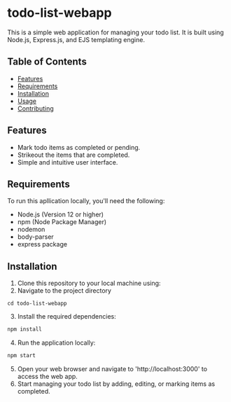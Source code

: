 # todo-list-webapp
 This is a simple web application for managing your todo list. It is built using Node.js, Express.js, and EJS templating engine.

## Table of Contents
- [Features](#features)
- [Requirements](#requirements)
- [Installation](#installation)
- [Usage](#usage)
- [Contributing](#contributing)
 
## Features

- Mark todo items as completed or pending.
- Strikeout the items that are completed.
- Simple and intuitive user interface.

## Requirements

To run this apllication locally, you'll need the following:

- Node.js (Version 12 or higher)
- npm (Node Package Manager)
- nodemon
- body-parser
- express package

## Installation

1. Clone this repository to your local machine using:
2. Navigate to the project directory
  ```
 cd todo-list-webapp
```
3. Install the required dependencies:
  ```bash
 npm install
```
4. Run the application locally:
  ```bash
 npm start
```
5. Open your web browser and navigate to 'http://localhost:3000' to access the web app.
6. Start managing your todo list by adding, editing, or marking items as completed.
